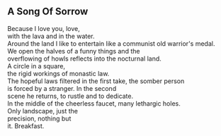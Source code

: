 A Song Of Sorrow
----------------
Because I love you, love,  
with the lava and in the water.  
Around the land I like to entertain like a communist old warrior's medal.  
We open the halves of a funny things and the  
overflowing of howls reflects into the nocturnal land.  
A circle in a square,  
the rigid workings of monastic law.  
The hopeful laws filtered in the first take, the somber person  
is forced by a stranger. In the second  
scene he returns, to rustle and to dedicate.  
In the middle of the cheerless faucet, many lethargic holes.  
Only landscape, just the  
precision, nothing but  
it. Breakfast.  
